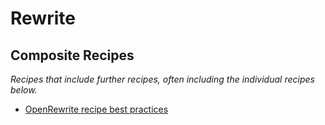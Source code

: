 # Rewrite

## Composite Recipes

_Recipes that include further recipes, often including the individual recipes below._

* [OpenRewrite recipe best practices](./openrewriterecipebestpractices.md)


